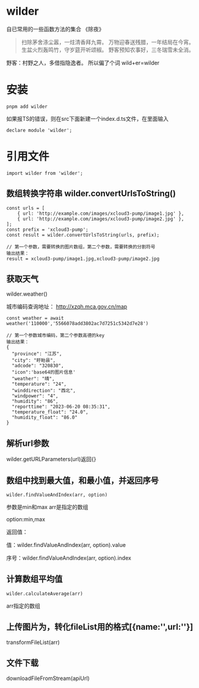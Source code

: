 # wilder
自已常用的一些函数方法的集合
《除夜》
> 扫除茅舍涤尘嚣，一炷清香拜九霄。
> 万物迎春送残腊，一年结局在今宵。
> 生盆火烈轰鸣竹，守岁筵开听颂椒。
> 野客预知农事好，三冬瑞雪未全消。

野客：村野之人，多借指隐逸者。
所以偏了个词 wild+er=wilder

# 安装
```
pnpm add wilder
```
如果报TS的错误，则在src下面新建一个index.d.ts文件，在里面输入
```
declare module 'wilder';
```
# 引用文件

```
import wilder from 'wilder';
```


## 数组转换字符串  wilder.convertUrlsToString()
```
const urls = [
    { url: 'http://example.com/images/xcloud3-pump/image1.jpg' },
    { url: 'http://example.com/images/xcloud3-pump/image2.jpg' },
];
const prefix = 'xcloud3-pump';
const result = wilder.convertUrlsToString(urls, prefix);

// 第一个参数，需要转换的图片数组，第二个参数，需要转换的分割符号
输出结果：
result = xcloud3-pump/image1.jpg,xcloud3-pump/image2.jpg
```


## 获取天气
wilder.weather()

城市编码查询地址：
http://xzqh.mca.gov.cn/map
```
const weather = await weather('110000','5566078add3802ac7d7251c5342d7e28')

// 第一个参数城市编码，第二个参数高德的key
输出结果：
{
  "province": "江苏",
  "city": "盱眙县",
  "adcode": "320830",
  "icon":'base64的图片信息'
  "weather": "晴",
  "temperature": "24",
  "winddirection": "西北",
  "windpower": "4",
  "humidity": "86",
  "reporttime": "2023-06-20 08:35:31",
  "temperature_float": "24.0",
  "humidity_float": "86.0"
}
```

## 解析url参数
wilder.getURLParameters(url)返回{}

## 数组中找到最大值，和最小值，并返回序号
```
wilder.findValueAndIndex(arr, option)
```
参数是min和max
arr是指定的数组

option:min,max

返回值：

值：wilder.findValueAndIndex(arr, option).value

序号：wilder.findValueAndIndex(arr, option).index


## 计算数组平均值
```
wilder.calculateAverage(arr)
```
arr指定的数组


## 上传图片为，转化fileList用的格式[{name:'',url:''}]
transformFileList(arr)

## 文件下载
downloadFileFromStream(apiUrl)

